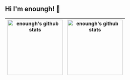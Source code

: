 ## Hi I'm enoungh! 👋
|<a href="https://github.com/enoungh"><img height="180" src="https://github-readme-stats.vercel.app/api?username=enoungh&show_icons=true&include_all_commits=true&count_private=true&hide_border=true&show=prs_merged_percentage" alt="enoungh's github stats" /></a>|<a href="https://github.com/enoungh?tab=repositories"><img height="180" src="https://github-readme-stats.vercel.app/api/top-langs/?username=enoungh&layout=compact&count_private=true&hide_border=true&exclude_repo=github-readme-stats,enoungh.github.io" alt="enoungh's github stats" /></a>|
| ------------- | ------------- |
